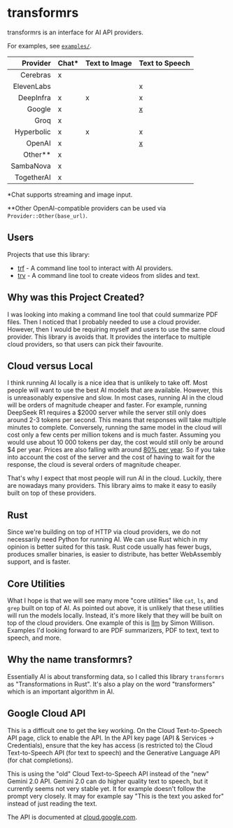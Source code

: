 # transformrs

transformrs is an interface for AI API providers.

For examples, see [`examples/`](https://github.com/transformrs/transformrs/tree/main/examples).

Provider | Chat* | Text to Image | Text to Speech
--: | --- | --- | ---
Cerebras | x |
ElevenLabs | | | x
DeepInfra | x | x | x
Google | x |  | [x](#google-cloud-api)
Groq | x |
Hyperbolic | x | x | x
OpenAI | x | | [x](https://platform.openai.com/docs/guides/text-to-speech)
Other** | x
SambaNova | x |
TogetherAI | x |


\*Chat supports streaming and image input.

\*\*Other OpenAI-compatible providers can be used via `Provider::Other(base_url)`.

## Users 

Projects that use this library:

- [trf](https://github.com/transformrs/trf) - A command line tool to interact with AI providers.
- [trv](https://github.com/transformrs/trv) - A command line tool to create videos from slides and text.

## Why was this Project Created?

I was looking into making a command line tool that could summarize PDF files.
Then I noticed that I probably needed to use a cloud provider.
However, then I would be requiring myself and users to use the same cloud provider.
This library is avoids that.
It provides the interface to multiple cloud providers, so that users can pick their favourite.

## Cloud versus Local

I think running AI locally is a nice idea that is unlikely to take off.
Most people will want to use the best AI models that are available.
However, this is unreasonably expensive and slow.
In most cases, running AI in the cloud will be orders of magnitude cheaper and faster.
For example, running DeepSeek R1 requires a $2000 server while the server still only does around 2-3 tokens per second.
This means that responses will take multiple minutes to complete.
Conversely, running the same model in the cloud will cost only a few cents per million tokens and is much faster.
Assuming you would use about 10 000 tokens per day, the cost would still only be around $4 per year.
Prices are also falling with around [80% per year](https://huijzer.xyz/posts/ai-learning-rate/).
So if you take into account the cost of the server and the cost of having to wait for the response, the cloud is several orders of magnitude cheaper.

That's why I expect that most people will run AI in the cloud.
Luckily, there are nowadays many providers.
This library aims to make it easy to easily built on top of these providers.

## Rust

Since we're building on top of HTTP via cloud providers, we do not necessarily need Python for running AI.
We can use Rust which in my opinion is better suited for this task.
Rust code usually has fewer bugs, produces smaller binaries, is easier to distribute, has better WebAssembly support, and is faster.

## Core Utilities

What I hope is that we will see many more "core utilities" like `cat`, `ls`, and `grep` built on top of AI.
As pointed out above, it is unlikely that these utilities will run the models locally.
Instead, it's more likely that they will be built on top of the cloud providers.
One example of this is [llm](https://github.com/simonw/llm) by Simon Willison.
Examples I'd looking forward to are PDF summarizers, PDF to text, text to speech, and more.

## Why the name transformrs?

Essentially AI is about transforming data, so I called this library `transformrs` as "Transformations in Rust".
It's also a play on the word "transformers" which is an important algorithm in AI.

## Google Cloud API

This is a difficult one to get the key working.
On the Cloud Text-to-Speech API page, click to enable the API.
In the API key page (API & Services -> Credentials), ensure that the key has access (is restricted to) the Cloud Text-to-Speech API (for text to speech) and the Generative Language API (for chat completions).

This is using the "old" Cloud Text-to-Speech API instead of the "new" Gemini 2.0 API.
Gemini 2.0 can do higher quality text to speech, but it currently seems not very stable yet.
It for example doesn't follow the prompt very closely.
It may for example say "This is the text you asked for" instead of just reading the text.

The API is documented at [cloud.google.com](https://cloud.google.com/text-to-speech/docs/reference/rest/v1beta1/text/synthesize).
